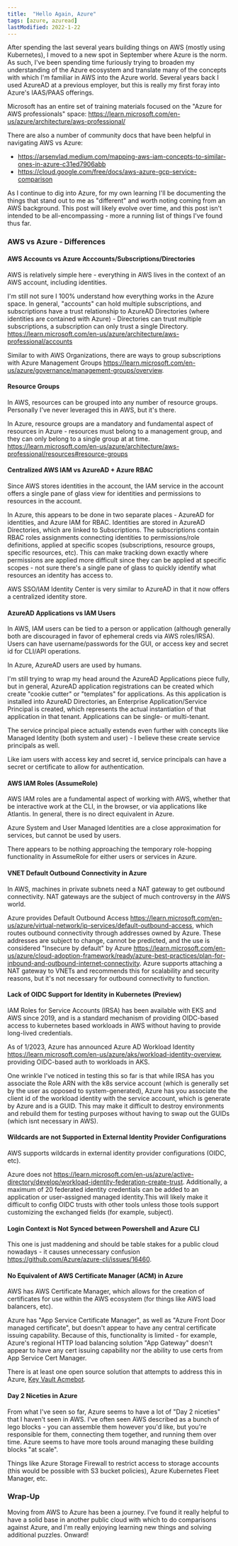 ```yaml
---
title:  "Hello Again, Azure"
tags: [azure, azuread]
lastModified: 2022-1-22
---
```


After spending the last several years building things on AWS (mostly using Kubernetes), I moved to a new spot in September where Azure is the norm. As such, I've been spending time furiously trying to broaden my understanding of the Azure ecosystem and translate many of the concepts with which I'm familiar in AWS into the Azure world. Several years back I used AzureAD at a previous employer, but this is really my first foray into Azure's IAAS/PAAS offerings.

Microsoft has an entire set of training materials focused on the "Azure for AWS professionals" space: <https://learn.microsoft.com/en-us/azure/architecture/aws-professional/>

There are also a number of community docs that have been helpful in navigating AWS vs Azure:
* https://arsenvlad.medium.com/mapping-aws-iam-concepts-to-similar-ones-in-azure-c31ed7906abb
* https://cloud.google.com/free/docs/aws-azure-gcp-service-comparison

As I continue to dig into Azure, for my own learning I'll be documenting the things that stand out to me as "different" and worth noting coming from an AWS background. This post will likely evolve over time, and this post isn't intended to be all-encompassing - more a running list of things I've found thus far.

### AWS vs Azure - Differences

#### AWS Accounts vs Azure Acccounts/Subscriptions/Directories

AWS is relatively simple here - everything in AWS lives in the context of an AWS account, including identities.

I'm still not sure I 100% understand how everything works in the Azure space. In general, "accounts" can hold multiple subscriptions, and subscriptions have a trust relationship to AzureAD Directories (where identities are contained with Azure) - Directories can trust multiple subscriptions, a subscription can only trust a single Directory. <https://learn.microsoft.com/en-us/azure/architecture/aws-professional/accounts>

Similar to with AWS Organizations, there are ways to group subscriptions with Azure Management Groups <https://learn.microsoft.com/en-us/azure/governance/management-groups/overview>.

#### Resource Groups

In AWS, resources can be grouped into any number of resource groups. Personally I've never leveraged this in AWS, but it's there.

In Azure, resource groups are a mandatory and fundamental aspect of resources in Azure - resources must belong to a management group, and they can only belong to a single group at at time. <https://learn.microsoft.com/en-us/azure/architecture/aws-professional/resources#resource-groups>

#### Centralized AWS IAM vs AzureAD + Azure RBAC

Since AWS stores identities in the account, the IAM service in the account offers a single pane of glass view for identities and permissions to resources in the account.

In Azure, this appears to be done in two separate places - AzureAD for identities, and Azure IAM for RBAC. Identities are stored in AzureAD Directories, which are linked to Subscriptions. The subscriptions contain RBAC roles assignments connecting identities to permissions/role definitions, applied at specific scopes (subscriptions, resource groups, specific resources, etc). This can make tracking down exactly where permissions are applied more difficult since they can be applied at specific scopes - not sure there's a single pane of glass to quickly identify what resources an identity has access to.

AWS SSO/IAM Identity Center is very similar to AzureAD in that it now offers a centralized identity store.

#### AzureAD Applications vs IAM Users

In AWS, IAM users can be tied to a person or application (although generally both are discouraged in favor of ephemeral creds via AWS roles/IRSA). Users can have username/passwords for the GUI, or access key and secret id for CLI/API operations.

In Azure, AzureAD users are used by humans.

I'm still trying to wrap my head around the AzureAD Applications piece fully, but in general, AzureAD application registrations can be created which create "cookie cutter" or "templates" for applications. As this application is installed into AzureAD Directories, an Enterprise Application/Service Principal is created, which represents the actual instantiation of that application in that tenant. Applications can be single- or multi-tenant.

The service principal piece actually extends even further with concepts like Managed Identity (both system and user) - I believe these create service principals as well.

Like iam users with access key and secret id, service principals can have a secret or certificate to allow for authentication.

#### AWS IAM Roles (AssumeRole)

AWS IAM roles are a fundamental aspect of working with AWS, whether that be interactive work at the CLI, in the browser, or via applications like Atlantis. In general, there is no direct equivalent in Azure.

Azure System and User Managed Identities are a close approximation for services, but cannot be used by users.

There appears to be nothing approaching the temporary role-hopping functionality in AssumeRole for either users or services in Azure.

#### VNET Default Outbound Connectivity in Azure

In AWS, machines in private subnets need a NAT gateway to get outbound connectivity. NAT gateways are the subject of much controversy in the AWS world.

Azure provides Default Outbound Access <https://learn.microsoft.com/en-us/azure/virtual-network/ip-services/default-outbound-access>, which routes outbound connectivity through addresses owned by Azure. These addresses are subject to change, cannot be predicted, and the use is considered "Insecure by default" by Azure <https://learn.microsoft.com/en-us/azure/cloud-adoption-framework/ready/azure-best-practices/plan-for-inbound-and-outbound-internet-connectivity>. Azure supports attaching a NAT gateway to VNETs and recommends this for scalability and security reasons, but it's not necessary for outbound connectivity to function.

#### Lack of OIDC Support for Identity in Kubernetes (Preview)

IAM Roles for Service Accounts (IRSA) has been available with EKS and AWS since 2019, and is a standard mechanism of providing OIDC-based access to kubernetes based workloads in AWS without having to provide long-lived credentials.

As of 1/2023, Azure has announced Azure AD Workload Identity <https://learn.microsoft.com/en-us/azure/aks/workload-identity-overview>, providing OIDC-based auth to workloads in AKS.

One wrinkle I've noticed in testing this so far is that while IRSA has you associate the Role ARN with the k8s service account (which is generally set by the user as opposed to system-generated), Azure has you associate the client id of the workload identity with the service account, which is generate by Azure and is a GUID. This may make it difficult to destroy environments and rebuild them for testing purposes without having to swap out the GUIDs (which isnt necessary in AWS).

#### Wildcards are not Supported in External Identity Provider Configurations

AWS supports wildcards in external identity provider configurations (OIDC, etc).

Azure does not <https://learn.microsoft.com/en-us/azure/active-directory/develop/workload-identity-federation-create-trust>. Additionally, a maximum of 20 federated identity credentials can be added to an application or user-assigned managed identity.This will likely make it difficult to config OIDC trusts with other tools unless those tools support customizing the exchanged fields (for example, subject).

#### Login Context is Not Synced between Powershell and Azure CLI

This one is just maddening and should be table stakes for a public cloud nowadays - it causes unnecessary confusion <https://github.com/Azure/azure-cli/issues/16460>.

#### No Equivalent of AWS Certificate Manager (ACM) in Azure

AWS has AWS Certificate Manager, which allows for the creation of certificates for use within the AWS ecosystem (for things like AWS load balancers, etc).

Azure has "App Service Certificate Manager", as well as "Azure Front Door managed certificate", but doesn't appear to have any central certificate issuing capability. Because of this, functionality is limited - for example, Azure's regional HTTP load balancing solution "App Gateway" doesn't appear to have any cert issuing capability nor the ability to use certs from App Service Cert Manager.

There is at least one open source solution that attempts to address this in Azure, [Key Vault Acmebot](https://github.com/shibayan/keyvault-acmebot).

#### Day 2 Niceties in Azure

From what I've seen so far, Azure seems to have a lot of "Day 2 niceties" that I haven't seen in AWS. I've often seen AWS described as a bunch of lego blocks - you can assemble them however you'd like, but you're responsible for them, connecting them together, and running them over time. Azure seems to have more tools around managing these building blocks "at scale".

Things like Azure Storage Firewall to restrict access to storage accounts (this would be possible with S3 bucket policies), Azure Kubernetes Fleet Manager, etc.

### Wrap-Up

Moving from AWS to Azure has been a journey. I've found it really helpful to have a solid base in another public cloud with which to do comparisons against Azure, and I'm really enjoying learning new things and solving additional puzzles. Onward!
